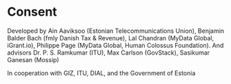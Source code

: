 # Consent

Developed by Ain Aaviksoo (Estonian Telecommunications Union), Benjamin Balder Bach (fmly Danish Tax & Revenue), Lal Chandran (MyData Global, iGrant.io), Philippe Page (MyData Global, Human Colossus Foundation). And advisors Dr. P. S. Ramkumar (ITU), Max Carlson (GovStack), Sasikumar Ganesan (Mossip)

In cooperation with GIZ, ITU, DIAL, and the Government of Estonia

